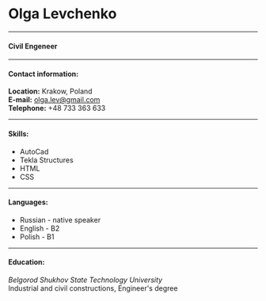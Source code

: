 # Olga Levchenko  
---
#### Civil Engeneer  
---
#### Contact information:  
**Location:** Krakow, Poland  
**E-mail:** olga.lev@gmail.com  
**Telephone:** +48 733 363 633  

---
#### Skills:  
- AutoCad  
- Tekla Structures  
- HTML  
- CSS  

---
#### Languages:  
- Russian - native speaker  
- English - B2  
- Polish - B1  

---
#### Education:  
_Belgorod Shukhov State Technology University_  
Industrial and civil constructions, Engineer's degree  



